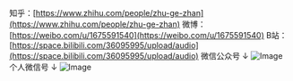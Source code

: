 知乎：[https://www.zhihu.com/people/zhu-ge-zhan](https://www.zhihu.com/people/zhu-ge-zhan)
微博：[https://weibo.com/u/1675591540](https://weibo.com/u/1675591540)
B站： [https://space.bilibili.com/36095995/upload/audio](https://space.bilibili.com/36095995/upload/audio)
微信公众号 ↓
![Image](https://github.com/user-attachments/assets/c0ff9c25-4202-437d-a9e5-aeccc89fd845)
个人微信号 ↓
![Image](https://github.com/user-attachments/assets/ba1fd175-7239-49f7-bb73-80dbe3afb6fe)